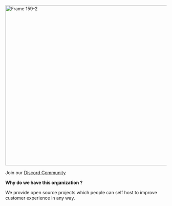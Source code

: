 
<img width="1500" height="500" alt="Frame 159-2" src="https://github.com/user-attachments/assets/4562f0d8-f700-4d3d-9f16-28ca805abbf7" />

Join our [Discord Community](https://discord.gg/rDDqA83eGz)

**Why do we have this organization ?**

We provide open source projects which people can self host to improve customer experience in any way.
